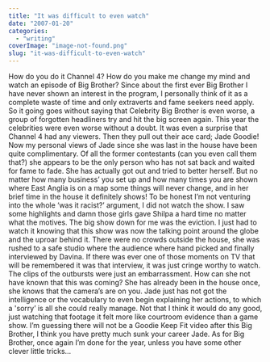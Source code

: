 ```yaml
---
title: "It was difficult to even watch"
date: "2007-01-20"
categories: 
  - "writing"
coverImage: "image-not-found.png"
slug: "it-was-difficult-to-even-watch"
---
```


How do you do it Channel 4? How do you make me change my mind and watch an episode of Big Brother? Since about the first ever Big Brother I have never shown an interest in the program, I personally think of it as a complete waste of time and only extraverts and fame seekers need apply. So it going goes without saying that Celebrity Big Brother is even worse, a group of forgotten headliners try and hit the big screen again. This year the celebrities were even worse without a doubt. It was even a surprise that Channel 4 had any viewers. Then they pull out their ace card; Jade Goodie! Now my personal views of Jade since she was last in the house have been quite complimentary. Of all the former contestants (can you even call them that?) she appears to be the only person who has not sat back and waited for fame to fade. She has actually got out and tried to better herself. But no matter how many business’ you set up and how many times you are shown where East Anglia is on a map some things will never change, and in her brief time in the house it definitely shows! To be honest I’m not venturing into the whole ‘was it racist?’ argument, I did not watch the show. I saw some highlights and damn those girls gave Shilpa a hard time no matter what the motives. The big show down for me was the eviction. I just had to watch it knowing that this show was now the talking point around the globe and the uproar behind it. There were no crowds outside the house, she was rushed to a safe studio where the audience where hand picked and finally interviewed by Davina. If there was ever one of those moments on TV that will be remembered it was that interview, it was just cringe worthy to watch. The clips of the outbursts were just an embarrassment. How can she not have known that this was coming? She has already been in the house once, she knows that the camera’s are on you. Jade just has not got the intelligence or the vocabulary to even begin explaining her actions, to which a 'sorry’ is all she could really manage. Not that I think it would do any good, just watching that footage it felt more like courtroom evidence than a game show. I’m guessing there will not be a Goodie Keep Fit video after this Big Brother, I think you have pretty much sunk your career Jade. As for Big Brother, once again I’m done for the year, unless you have some other clever little tricks…
